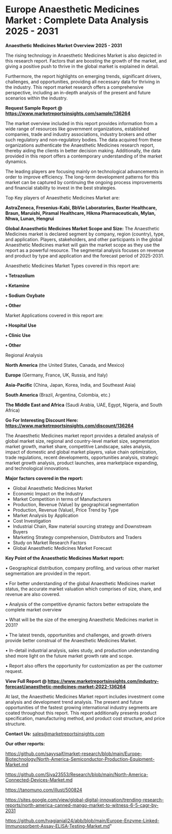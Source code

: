  # Europe Anaesthetic Medicines Market : Complete Data Analysis 2025 - 2031

<Strong> Anaesthetic Medicines Market Overview 2025 - 2031</strong>

The rising technology in Anaesthetic Medicines Market is also depicted in this research report. Factors that are boosting the growth of the market, and giving a positive push to thrive in the global market is explained in detail.

Furthermore, the report highlights on emerging trends, significant drivers, challenges, and opportunities, providing all necessary data for thriving in the industry. This report market research offers a comprehensive perspective, including an in-depth analysis of the present and future scenarios within the industry.

<strong>Request Sample Report @ <a href=https://www.marketreportsinsights.com/sample/136264>https://www.marketreportsinsights.com/sample/136264</a></strong>

The market overview included in this report provides information from a wide range of resources like government organizations, established companies, trade and industry associations, industry brokers and other such regulatory and non-regulatory bodies. The data acquired from these organizations authenticate the Anaesthetic Medicines research report, thereby aiding the clients in better decision making. Additionally, the data provided in this report offers a contemporary understanding of the market dynamics.

The leading players are focusing mainly on technological advancements in order to improve efficiency. The long-term development patterns for this market can be captured by continuing the ongoing process improvements and financial stability to invest in the best strategies.

Top Key players of Anaesthetic Medicines Market are:

<strong>AstraZeneca, Fresenius-Kabi, BbVie Laboratories, Baxter Healthcare, Braun, Maruishi, Piramal Healthcare, Hikma Pharmaceuticals, Mylan, Nhwa, Lunan, Hengrui</strong>

<strong><b>Global Anaesthetic Medicines Market Scope and Size:</b></strong>
The Anaesthetic Medicines market is declared segment by company, region (country), type, and application. Players, stakeholders, and other participants in the global Anaesthetic Medicines market will gain the market scope as they use the report as a powerful resource. The segmental analysis focuses on revenue and product by type and application and the forecast period of 2025-2031.

Anaesthetic Medicines Market Types covered in this report are:

<strong>• Tetrazolium

• Ketamine

• Sodium Oxybate

• Other</strong>

Market Applications covered in this report are:

<strong>• Hospital Use

• Clinic Use

• Other</strong> 

Regional Analysis

<strong>North America</strong> (the United States, Canada, and Mexico)

<strong>Europe</strong> (Germany, France, UK, Russia, and Italy)

<strong>Asia-Pacific</strong> (China, Japan, Korea, India, and Southeast Asia)

<strong>South America</strong> (Brazil, Argentina, Colombia, etc.)

<strong>The Middle East and Africa</strong> (Saudi Arabia, UAE, Egypt, Nigeria, and South Africa)

<strong>Go For Interesting Discount Here: <a href=https://www.marketreportsinsights.com/discount/136264>https://www.marketreportsinsights.com/discount/136264</a></strong>

The Anaesthetic Medicines market report provides a detailed analysis of global market size, regional and country-level market size, segmentation market growth, market share, competitive Landscape, sales analysis, impact of domestic and global market players, value chain optimization, trade regulations, recent developments, opportunities analysis, strategic market growth analysis, product launches, area marketplace expanding, and technological innovations.

<strong><b>Major factors covered in the report:</b></strong>
<ul>
  <li>Global Anaesthetic Medicines Market </li>
  <li>Economic Impact on the Industry</li>
  <li>Market Competition in terms of Manufacturers</li>
  <li>Production, Revenue (Value) by geographical segmentation</li>
  <li>Production, Revenue (Value), Price Trend by Type</li>
  <li>Market Analysis by Application</li>
  <li>Cost Investigation</li>
  <li>Industrial Chain, Raw material sourcing strategy and Downstream Buyers</li>
  <li>Marketing Strategy comprehension, Distributors and Traders</li>
  <li>Study on Market Research Factors</li>
  <li>Global Anaesthetic Medicines Market Forecast</li>
</ul>

<strong><b>Key Point of the Anaesthetic Medicines Market report:</b></strong>

• Geographical distribution, company profiling, and various other market segmentation are provided in the report.

• For better understanding of the global Anaesthetic Medicines market status, the accurate market valuation which comprises of size, share, and revenue are also covered.

• Analysis of the competitive dynamic factors better extrapolate the complete market overview

• What will be the size of the emerging Anaesthetic Medicines market in 2031?

• The latest trends, opportunities and challenges, and growth drivers provide better construal of the Anaesthetic Medicines Market.

• In-detail industrial analysis, sales study, and production understanding shed more light on the future market growth rate and scope.

• Report also offers the opportunity for customization as per the customer request.

<strong><b>View Full Report @ <a href=https://www.marketreportsinsights.com/industry-forecast/anaesthetic-medicines-market-2022-136264>https://www.marketreportsinsights.com/industry-forecast/anaesthetic-medicines-market-2022-136264</a></b></strong>


At last, the Anaesthetic Medicines Market report includes investment come analysis and development trend analysis. The present and future opportunities of the fastest growing international industry segments are coated throughout this report. This report additionally presents product specification, manufacturing method, and product cost structure, and price structure.

<strong>Contact Us:</strong>
sales@marketreportsinsights.com

<strong>Our other reports:</strong>

<a href=https://github.com/sayysaif/market-research/blob/main/Europe-Biotechnology/North-America-Semiconductor-Production-Equipment-Market.md>https://github.com/sayysaif/market-research/blob/main/Europe-Biotechnology/North-America-Semiconductor-Production-Equipment-Market.md</a>

<a href=https://github.com/Siya23553/Research/blob/main/North-America-Connected-Devices-Market.md>https://github.com/Siya23553/Research/blob/main/North-America-Connected-Devices-Market.md</a>

<a href=https://tanomuno.com/illust/500824>https://tanomuno.com/illust/500824</a>

<a href=https://sites.google.com/view/global-digital-innovation/trending-research-reports/north-america-canned-mango-market-to-witness-6-5-cagr-by-2031>https://sites.google.com/view/global-digital-innovation/trending-research-reports/north-america-canned-mango-market-to-witness-6-5-cagr-by-2031</a>

<a href=https://github.com/tyagianjali24/abb/blob/main/Europe-Enzyme-Linked-Immunosorbent-Assay-ELISA-Testing-Market.md>https://github.com/tyagianjali24/abb/blob/main/Europe-Enzyme-Linked-Immunosorbent-Assay-ELISA-Testing-Market.md</a>"
